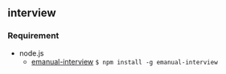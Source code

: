 ## interview

### Requirement 

- node.js
    - [emanual-interview][1] `$ npm install -g emanual-interview`


[1]: https://github.com/EManual/node-emanual-interview
